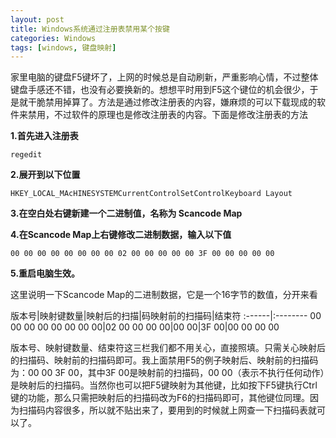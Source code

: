 ```yaml
---
layout: post
title: Windows系统通过注册表禁用某个按键
categories: Windows
tags: [windows, 键盘映射]
---
```


家里电脑的键盘F5键坏了，上网的时候总是自动刷新，严重影响心情，不过整体键盘手感还不错，也没有必要换新的。想想平时用到F5这个键位的机会很少，于是就干脆禁用掉算了。方法是通过修改注册表的内容，嫌麻烦的可以下载现成的软件来禁用，不过软件的原理也是修改注册表的内容。下面是修改注册表的方法

**1.首先进入注册表**

    regedit

**2.展开到以下位置**

    HKEY_LOCAL_MAcHINESYSTEMCurrentControlSetControlKeyboard Layout

**3.在空白处右键新建一个二进制值，名称为 Scancode Map**

**4.在Scancode Map上右键修改二进制数据，输入以下值**

    00 00 00 00 00 00 00 00 02 00 00 00 00 00 3F 00 00 00 00 00

**5.重启电脑生效。**

这里说明一下Scancode Map的二进制数据，它是一个16字节的数值，分开来看


版本号|映射键数量|映射后的扫描|码映射前的扫描码|结束符
:------|:--------
00 00 00 00 00 00 00 00|02 00 00 00 00|00 00|3F 00|00 00 00 00
 

版本号、映射键数量、结束符这三栏我们都不用关心，直接照填。只需关心映射后的扫描码、映射前的扫描码即可。我上面禁用F5的例子映射后、映射前的扫描码为：00 00 3F 00，其中3F 00是映射前的扫描码，00 00（表示不执行任何动作）是映射后的扫描码。当然你也可以把F5键映射为其他键，比如按下F5键执行Ctrl键的功能，那么只需把映射后的扫描码改为F6的扫描码即可，其他键位同理。因为扫描码内容很多，所以就不贴出来了，要用到的时候就上网查一下扫描码表就可以了。
